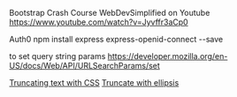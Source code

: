 Bootstrap Crash Course WebDevSimplified on Youtube https://www.youtube.com/watch?v=Jyvffr3aCp0

Auth0
npm install express express-openid-connect --save


to set query string params
https://developer.mozilla.org/en-US/docs/Web/API/URLSearchParams/set

[Truncating text with CSS](https://www.youtube.com/watch?v=GxpUp0FecEw)
[Truncate with ellipsis](https://www.youtube.com/watch?v=HRBAXPSXfcM)